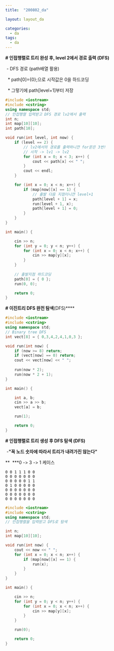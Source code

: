 ```yaml
---
title:  "200802_da"

layout: layout_da

categories:
  - da
tags:
  - da
---
```

**\# 인접행렬로 트리 완성 후, level 2에서 경로 출력 (DFS)**

 - DFS 경로 (path배열 활용)

  \* path\[0\]={0};으로 시작값은 0을 하드코딩

  \* 그렇기에 path\[level+1\]부터 저장

```c++
#include <iostream>
#include <cstring>
using namespace std;
// 인접행렬 입력받고 DFS 경로 lv2에서 출력
int n;
int map[10][10];
int path[10];

void run(int level, int now) {
	if (level == 2) {
    	// lv2에서의 경로를 출력하니깐 for문은 3번!
        // 시작 -> lv1 -> lv2
		for (int x = 0; x < 3; x++) {
			cout << path[x] << " ";
		}
		cout << endl;
	}

	for (int x = 0; x < n; x++) {
		if (map[now][x] == 1) {
        	// 출발 다음 지점이니깐 level+1
			path[level + 1] = x;
			run(level + 1, x);
			path[level + 1] = 0;
		}
	}
}

int main() {	

	cin >> n;
	for (int y = 0; y < n; y++) {
		for (int x = 0; x < n; x++) {
			cin >> map[y][x];
		}
	}
	
    // 출발지점 하드코딩
	path[0] = { 0 };
	run(0, 0);	

	return 0;
}
```

**\# 이진트리 DFS 완전 탐색**(DFS)****

```c++
#include <iostream>
#include <cstring>
using namespace std;
// Binary tree DFS
int vect[8] = { 0,3,4,2,4,1,0,3 };

void run(int now) {
	if (now >= 8) return;
	if (vect[now] == 0) return;
	cout << vect[now] << " ";
	
	run(now * 2);
	run(now * 2 + 1);
}

int main() {	

	int a, b;
	cin >> a >> b;
	vect[a] = b;

	run(1);	

	return 0;
}
```

**\# 인접행렬로 트리 생성 후 DFS 탐색 (DFS)**

 -**"꼭 노드 숫자에 따라서 트리가 내려가진 않는다"**

**  \***0 -> 3 -> 1 케이스

```
0 0 1 1 1 0 0 
0 0 0 0 0 0 0
0 0 0 0 0 1 1
0 1 0 0 0 0 0
0 0 0 0 0 0 0
0 0 0 0 0 0 0
0 0 0 0 0 0 0
```

```c++
#include <iostream>
#include <cstring>
using namespace std;
// 인접행렬을 입력받고 DFS로 탐색

int n;
int map[10][10];

void run(int now) {
	cout << now << " ";
	for (int x = 0; x < n; x++) {
		if (map[now][x] == 1) {
			run(x);
		}
	}
}

int main() {

	cin >> n;
	for (int y = 0; y < n; y++) {
		for (int x = 0; x < n; x++) {
			cin >> map[y][x];
		}
	}

	run(0);

	return 0;
}
```